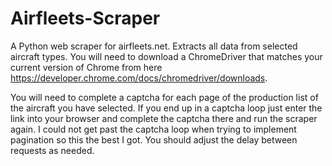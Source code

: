 # Airfleets-Scraper
A Python web scraper for airfleets.net. Extracts all data from selected aircraft types. You will need to download a ChromeDriver that matches your current version of Chrome from here https://developer.chrome.com/docs/chromedriver/downloads.


You will need to complete a captcha for each page of the production list of the aircraft you have selected. If you end up in a captcha loop just enter the link into your browser and complete the captcha there and run the scraper again. I could not get past the captcha loop when trying to implement pagination so this the best I got. You should adjust the delay between requests as needed.
